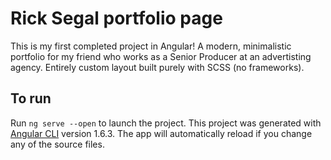 # Rick Segal portfolio page

This is my first completed project in Angular! A modern, minimalistic portfolio for my friend who works as a Senior Producer at an advertisting agency. Entirely custom layout built purely with SCSS (no frameworks).

## To run

Run `ng serve --open` to launch the project. This project was generated with [Angular CLI](https://github.com/angular/angular-cli) version 1.6.3. The app will automatically reload if you change any of the source files.
